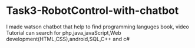 # Task3-RobotControl-with-chatbot

I made watson chatbot that help to find programming languges book, video Tutorial 
can search for php,java,javaScript,Web development(HTML,CSS),android,SQL,C++ and c#
